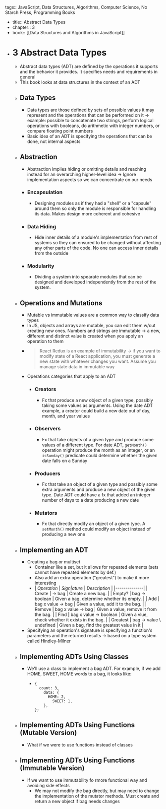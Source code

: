 tags:: JavaScript, Data Structures, Algorithms, Computer Science, No Starch Press, Programming Books

- title:: Abstract Data Types
- chapter:: 3
- book:: [[Data Structures and Algorithms in JavaScript]]
- # 3 Abstract Data Types
	- Abstract data types (ADT) are defined by the operations it supports and the behavior it provides. It specifies needs and requirements in general
	- This book looks at data structures in the context of an ADT
	- ## Data Types
		- Data types are those defined by sets of possible values it may represent and the operations that can be performed on it -> example: possible to concatenate two strings, perform logical operations with booleans, do arithmetic with integer numbers, or compare floating point numbers
		- Basic idea of an ADT is specifying the operations that can be done, not internal aspects
	- ## Abstraction
		- Abstraction implies hiding or omitting details and reaching instead for an overarching higher-level idea -> Ignore implementation aspects so we can concentrate on our needs
		- ### Encapsulation
			- Designing modules as if they had a "shell" or a "capsule" around them so only the module is responsible for handling its data. Makes design more coherent and cohesive
		- ### Data Hiding
			- Hide inner details of a module's implementation from rest of systems so they can ensured to be changed without affecting any other parts of the code. No one can access inner details from the outside
		- ### Modularity
			- Dividing a system into spearate modules that can be designed and developed independently from the rest of the system.
	- ## Operations and Mutations
		- Mutable vs immutable values are a common way to classify data types
		- In JS, objects and arrays are mutable, you can edit them w/out creating new ones. Numbers and strings are immutable -> a new, different and distinct value is created when you apply an operation to them
		- > React Redux is an example of immutability -> if you want to modify state of a React application, you must generate a new state with whatever changes you want. Assume you manage state data in immutable way
		- Operations categories that apply to an ADT
			- ### Creators
				- Fx that produce a new object of a given type, possibly taking some values as arguments. Using the date ADT example, a creator could build a new date out of day, month, and year values
			- ### Observers
				- Fx that take objects of a given type and produce some values of a different type. For date ADT, `getMonth()` operation might produce the month as an integer, or an `isSunday()` predicate could determine whether the given date falls on a Sunday
			- ### Producers
				- Fx that take an object of a given type and possibly some extra arguments and produce a new object of the given type. Date ADT could have a fx that added an integer number of days to a date producing a new date
			- ### Mutators
				- Fx that directly modify an object of a given type. A `setMonth()` method could modify an object instead of producing a new one
	- ## Implementing an ADT
		- Creating a bag or multiset
			- Container like a set, but it allows for repeated elements (sets cannot have repeated elements by def.)
			- Also add an extra operation ("greatest") to make it more interesting
			- | *Operation* | *Sign|ature* | *Description* |
			  |--------------|
			  | Create | -> bag | Create a new bag. |
			  | Empty? | bag -> boolean | Given a bag, determine whether its empty. | 
			  | Add | bag x value -> bag | Given a value, add it to the bag. |
			  | Remove | bag x value -> bag | Given a value, remove it from the bag. |
			  | Find | bag x value -> boolean | Given a vlue, check whether it exists in the bag. |
			  | Greatest | bag -> value \ undefined | Given a bag, find the greatest value in it |
		- Specifying an operation's signature is specifying a function's parameters and the returned results -> based on a type system called Hindley-Milner
	- ## Implementing ADTs Using Classes
		- We'll use a class to implement a bag ADT. For example, if we add HOME, SWEET, HOME words to a bag, it looks like:
			- ```
			  {
			  	count: 3,
			      data: {
			      	HOME: 2,
			          SWEET: 1,
			      },
			  };
			  ```
	- ## Implementing ADTs Using Functions (Mutable Version)
		- What if we were to use functions instead of classes
	- ## Implementing ADTs Using Functions (Immutable Version)
		- If we want to use immutability fo rmore functional way and avoiding side effects
			- We may not modify the bag directly, but may need to change the implementation of the mutator methods. Must create and return a new object if bag needs changes